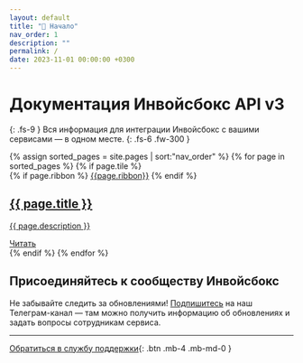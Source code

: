 ```yaml
---
layout: default
title: "🚀 Начало"
nav_order: 1
description: ""
permalink: /
date: 2023-11-01 00:00:00 +0300
---
```


# Документация Инвойсбокс API v3
{: .fs-9 }
Вся информация для интеграции Инвойсбокс с вашими сервисами — в одном месте.
{: .fs-6 .fw-300 }

<main class="home" id="page" role="main" itemprop="mainContentOfPage" itemscope="itemscope" itemtype="http://schema.org/Blog">
    <div id="grid" class="row flex-grid">
    {% assign sorted_pages = site.pages | sort:"nav_order" %}
    {% for page in sorted_pages %}
      {% if page.tile %}
        <article class="box-item post-{{page.main-class}}" itemscope="itemscope" itemtype="http://schema.org/BlogPosting" itemprop="blogPost">
            {% if page.ribbon %}
            <span class="ribbon">
                <a href="{{ page.url | prepend: site.baseurl }}"><span>{{page.ribbon}}</span></a>
            </span>
            {% endif %}
            <div class="box-body">
                <meta itemprop="datePublished" content="{{page.date | date_to_xmlschema }}">
                <!-- time itemprop="datePublished" datetime="{{ page.date }}" class="date">{{ page.date | date_to_string }}</time -->
                <a class="post-link" href="{{ page.url | prepend: site.baseurl }}">
                    <h2 class="post-title" itemprop="name">
                        {{ page.title }}
                    </h2>
                </a>
                <a class="post-link" href="{{ page.url | prepend: site.baseurl }}">
                    <p class="description">{{ page.description }}</p>
                </a>
                <a class="btn btn-primary" href="{{ page.url | prepend: site.baseurl }}" title="{{ page.title }}">
                    Читать
                </a>
            </div>
        </article>
      {% endif %}
    {% endfor %}
    </div>
</main>

## Присоединяйтесь к сообществу Инвойсбокс

Не забывайте следить за обновлениями! [Подпишитесь](https://t.me/invoicebox) на наш Телеграм-канал — там
можно получить информацию об обновлениях и задать вопросы сотрудникам сервиса.

---

[Обратиться в службу поддержки](https://www.invoicebox.ru/ru/contacts/feedback.html){: .btn .mb-4 .mb-md-0 }
